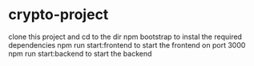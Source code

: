 # crypto-project
clone this project and cd to the dir
npm bootstrap to instal the required dependencies 
npm run start:frontend to start the frontend on port 3000
npm run start:backend to start the backend 
